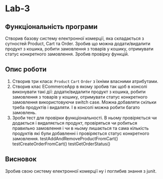 # Lab-3
## Функціональність програми
Створив базову систему електронної комерції, яка складається з сутностей Product, Cart та Order. Зробив що можна додати/видалити продукт з кошика, робити замовлення з товарів у кошику, отримувати статус конкретного замовлення.
Зробив провірку функцій.
## Опис роботи
1. Створив  три класа: `Product` `Cart` `Order` з їхніми власними атрибутами.
2. Створив клас ECommerceApp в якому зробив так щоб в консолі виконувати такі дії: додати/видалити продукт з кошика, робити замовлення з товарів у кошику, отримувати статус конкретного замовлення використовуючи switch case.
Можна добавляти скільки треба продуктів і видаляти. І в консолі можна робити багато замовлень.
3. Зроби тест для провірки функціональності.
В ньому провіряється чи додається і видаляється продукт, провіряться чи робиться правильно замовлення і чи в ньому лишається та сама кількість продуктів які були добавленні і провіряється статус конкретного замовлення.
testAddAndRemoveProductFromCart()
testCreateOrderFromCart()
testGetOrderStatus()
## Висновок
Зробив свою систему електронної комерції ну і поглибив знання з junit.
